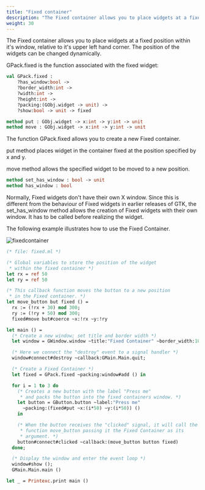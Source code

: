 ```yaml
---
title: "Fixed container"
description: "The Fixed container allows you to place widgets at a fixed position within it's window, relative to it's upper left hand corner."
weight: 30
---
```


The Fixed container allows you to place widgets at a fixed position within it's window, relative to it's upper left hand corner.
The position of the widgets can be changed dynamically.

GPack.fixed is the function associated with the fixed widget:

``` ocaml
val GPack.fixed :
	?has_window:bool ->
	?border_width:int ->
	?width:int ->
	?height:int ->
	?packing:(GObj.widget -> unit) ->
	?show:bool -> unit -> fixed

method put : GObj.widget -> x:int -> y:int -> unit
method move : GObj.widget -> x:int -> y:int -> unit
```
The function GPack.fixed allows you to create a new Fixed container.

put method places widget in the container fixed at the position specified by x and y.

move method allows the specified widget to be moved to a new position.

``` ocaml
method set_has_window : bool -> unit
method has_window : bool
```
Normally, Fixed widgets don't have their own X window. Since this is different from the behaviour of Fixed widgets in earlier releases of GTK, the set_has_window method allows the creation of Fixed widgets with their own window. It has to be called before realizing the widget.

The following example illustrates how to use the Fixed Container.

![fixedcontainer](../fixedcontainer.jpg)

``` ocaml
(* file: fixed.ml *)

(* Global variables to store the position of the widget
 * within the fixed container *)
let rx = ref 50
let ry = ref 50

(* This callback function moves the button to a new position
 * in the Fixed container. *)
let move_button but fixed () =
  rx := (!rx + 30) mod 300;
  ry := (!ry + 50) mod 300;
  fixed#move but#coerce ~x:!rx ~y:!ry

let main () =
  (* Create a new window; set title and border width *)
  let window = GWindow.window ~title:"Fixed Container" ~border_width:10 () in

  (* Here we connect the "destroy" event to a signal handler *)
  window#connect#destroy ~callback:GMain.Main.quit;

  (* Create a Fixed Container *)
  let fixed = GPack.fixed ~packing:window#add () in

  for i = 1 to 3 do
    (* Creates a new button with the label "Press me"
     * and packs the button into the fixed containers window. *)
    let button = GButton.button ~label:"Press me"
	  ~packing:(fixed#put ~x:(i*50) ~y:(i*50)) ()
    in

    (* When the button receives the "clicked" signal, it will call the
     * function move_button passing it the Fixed Container as its
     * argument. *)
    button#connect#clicked ~callback:(move_button button fixed)
  done;

  (* Display the window and enter the event loop *)
  window#show ();
  GMain.Main.main ()

let _ = Printexc.print main ()
```
